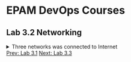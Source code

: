 <h1>EPAM DevOps Courses</h1>
<h2>Lab 3.2 Networking</h2>

<details><summary>Three networks was connected to Internet</summary><br>
<img src=t3.1_ping_enterprise.png></details>
<a href=../task3.1/readme.md>Prev: Lab 3.1</a>
<a href=../task3.3/readme.md>Next: Lab 3.3</a>
